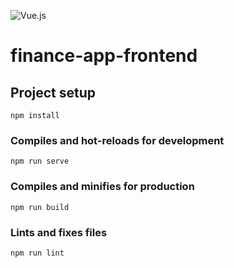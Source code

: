![Vue.js](https://img.shields.io/badge/Vue.js-3.2.13-green)

# finance-app-frontend

## Project setup

```
npm install
```

### Compiles and hot-reloads for development

```
npm run serve
```

### Compiles and minifies for production

```
npm run build
```

### Lints and fixes files

```
npm run lint
```
